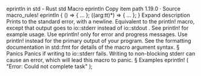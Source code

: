eprintln in std - Rust
std
Macro
eprintln
Copy item path
1.19.0
·
Source
macro_rules! eprintln {
    () => { ... };
    ($($arg:tt)*) => { ... };
}
Expand description
Prints to the standard error, with a newline.
Equivalent to the
println!
macro, except that output goes to
io::stderr
instead of
io::stdout
. See
println!
for
example usage.
Use
eprintln!
only for error and progress messages. Use
println!
instead for the primary output of your program.
See the formatting documentation in
std::fmt
for details of the macro argument syntax.
§
Panics
Panics if writing to
io::stderr
fails.
Writing to non-blocking stderr can cause an error, which will lead
this macro to panic.
§
Examples
eprintln!
(
"Error: Could not complete task"
);